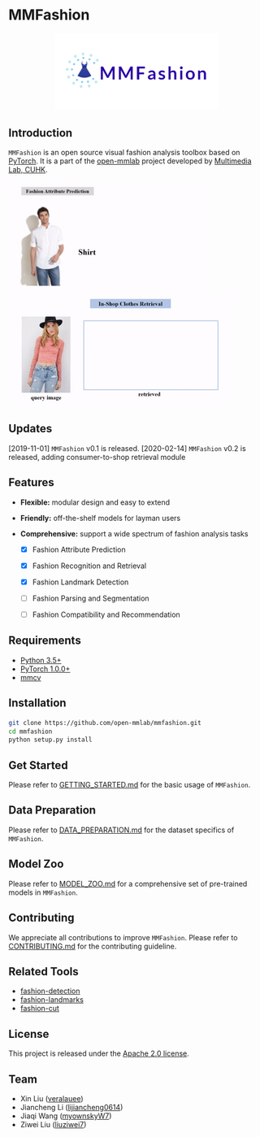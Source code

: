 # MMFashion

<p align="center">
    <img src='./misc/logo_mmfashion.png' width=320>
</p>


## Introduction

`MMFashion` is an open source visual fashion analysis toolbox based on [PyTorch](https://pytorch.org/). It is a part of the [open-mmlab](https://github.com/open-mmlab) project developed by [Multimedia Lab, CUHK](http://mmlab.ie.cuhk.edu.hk/).

<p align="left">
    <img src='./misc/demo_attribute.gif' height=220>
    <img src='./misc/demo_retrieval.gif' height=220>
</p>


## Updates
[2019-11-01] `MMFashion` v0.1 is released.
[2020-02-14] `MMFashion` v0.2 is released, adding consumer-to-shop retrieval module


## Features
- **Flexible:** modular design and easy to extend
- **Friendly:** off-the-shelf models for layman users
- **Comprehensive:** support a wide spectrum of fashion analysis tasks

    - [x] Fashion Attribute Prediction
    - [x] Fashion Recognition and Retrieval
    - [x] Fashion Landmark Detection
    - [ ] Fashion Parsing and Segmentation
    - [ ] Fashion Compatibility and Recommendation


## Requirements

- [Python 3.5+](https://www.python.org/)
- [PyTorch 1.0.0+](https://pytorch.org/)
- [mmcv](https://github.com/open-mmlab/mmcv)


## Installation

```sh
git clone https://github.com/open-mmlab/mmfashion.git
cd mmfashion
python setup.py install
```


## Get Started

Please refer to [GETTING_STARTED.md](docs/GETTING_STARTED.md) for the basic usage of `MMFashion`.


## Data Preparation

Please refer to [DATA_PREPARATION.md](docs/DATA_PREPARATION.md) for the dataset specifics of `MMFashion`.


## Model Zoo

Please refer to [MODEL_ZOO.md](docs/MODEL_ZOO.md) for a comprehensive set of pre-trained models in `MMFashion`.


## Contributing

We appreciate all contributions to improve `MMFashion`. Please refer to [CONTRIBUTING.md](docs/CONTRIBUTING.md) for the contributing guideline.


## Related Tools

- [fashion-detection](https://github.com/liuziwei7/fashion-detection)
- [fashion-landmarks](https://github.com/liuziwei7/fashion-landmarks)
- [fashion-cut](https://github.com/liuziwei7/fashion-cut)


## License
This project is released under the [Apache 2.0 license](LICENSE).


## Team

* Xin Liu ([veralauee](https://github.com/veralauee))
* Jiancheng Li ([lijiancheng0614](https://github.com/lijiancheng0614))
* Jiaqi Wang ([myownskyW7](https://github.com/myownskyW7))
* Ziwei Liu ([liuziwei7](https://github.com/liuziwei7))
